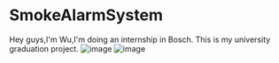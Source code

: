 # SmokeAlarmSystem
Hey guys,I'm Wu,I'm doing an internship in Bosch.
This is my university graduation project.
![image](https://github.com/user-attachments/assets/ae08c1b1-a2ee-4c34-981d-b633b888fe35)
![image](https://github.com/user-attachments/assets/87de1680-11f5-40d0-8ffc-12ff33f7cf50)



